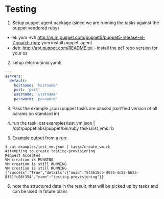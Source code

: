 # Testing

1) Setup puppet agent package (since we are running the tasks against the puppet vendored ruby)
- el: yum -ivh http://yum.puppet.com/puppet5/puppet5-release-el-7.noarch.rpm; yum install puppet-agent
- deb: http://apt.puppet.com/README.txt - install the pc1 repo version for your os

2) setup /etc/nutanix.yaml:

```yaml
---
servers:
  default:
    hostname: 'hostname'
    port: 'port'
    username: 'username'
    password: 'password'
```

3) Pass the example .json (puppet tasks are passed json'fied version of all params on standard in)

4) run the task:  cat examples/test_vm.json | /opt/puppetlabs/puppet/bin/ruby tasks/list_vms.rb

5) Example output from a run:
```
$ cat examples/test_vm.json | tasks/create_vm.rb
Attempting to create testing-provisioning
Request Accepted
VM creation is RUNNING
VM creation is still RUNNING
VM creation is still RUNNING
{"success":"True","details":{"uuid":"844615cb-4935-4c52-b625-8f51fc08f354","name":"testing-provisioning"}}
```

6) note the structured data in the result, that will be picked up by tasks and can be used in future plans
